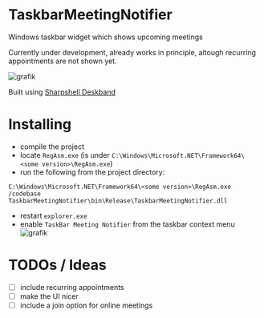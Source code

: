 # TaskbarMeetingNotifier
Windows taskbar widget which shows upcoming meetings

Currently under development, already works in principle, altough recurring appointments are not shown yet.

![grafik](https://github.com/nilshellerhoff/TaskbarMeetingNotifier/assets/24147614/0316adaa-1f1d-4743-b46e-06fe7f10f89e)

Built using [Sharpshell Deskband](https://github.com/dwmkerr/sharpshell/blob/main/docs/extensions/deskband/deskband.md)

# Installing

- compile the project
- locate `RegAsm.exe` (is under `C:\Windows\Microsoft.NET\Framework64\<some version>\RegAsm.exe`)
- run the following from the project directory:
```
C:\Windows\Microsoft.NET\Framework64\<some version>\RegAsm.exe /codebase TaskbarMeetingNotifier\bin\Release\TaskbarMeetingNotifier.dll
```
- restart `explorer.exe`
- enable `TaskBar Meeting Notifier` from the taskbar context menu
![grafik](https://github.com/nilshellerhoff/TaskbarMeetingNotifier/assets/24147614/d1da6073-16e4-4801-a113-f51b4e2658db)

# TODOs / Ideas

- [ ] include recurring appointments
- [ ] make the UI nicer
- [ ] include a join option for online meetings

